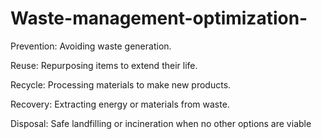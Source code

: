 # Waste-management-optimization-
Prevention: Avoiding waste generation.

Reuse: Repurposing items to extend their life.

Recycle: Processing materials to make new products.

Recovery: Extracting energy or materials from waste.

Disposal: Safe landfilling or incineration when no other options are viable
